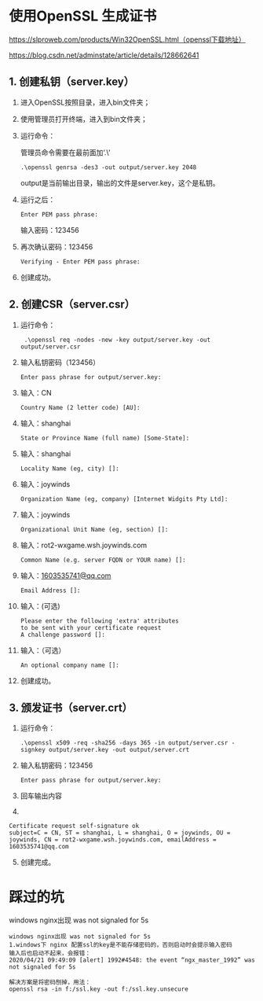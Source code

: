# 使用OpenSSL 生成证书

https://slproweb.com/products/Win32OpenSSL.html（openssl下载地址）

https://blog.csdn.net/adminstate/article/details/128662641

## 1. 创建私钥（server.key）

1. 进入OpenSSL按照目录，进入bin文件夹；

2. 使用管理员打开终端，进入到bin文件夹；

3. 运行命令：

   管理员命令需要在最前面加‘.\’

   ```
   .\openssl genrsa -des3 -out output/server.key 2048
   ```

   output是当前输出目录，输出的文件是server.key，这个是私钥。

4. 运行之后：

   ```
   Enter PEM pass phrase:
   ```

   输入密码：123456

5. 再次确认密码：123456

   ```
   Verifying - Enter PEM pass phrase:
   ```

6. 创建成功。

   


## 2. 创建CSR（server.csr）

1. 运行命令：

   ```
    .\openssl req -nodes -new -key output/server.key -out output/server.csr
   ```

2. 输入私钥密码（123456）

   ```
   Enter pass phrase for output/server.key:
   ```

   

3. 输入：CN

   ```
   Country Name (2 letter code) [AU]:
   ```

   

4. 输入：shanghai

   ```
   State or Province Name (full name) [Some-State]:
   ```

   

5. 输入：shanghai

   ```
   Locality Name (eg, city) []:
   ```

   

6. 输入：joywinds

   ```
   Organization Name (eg, company) [Internet Widgits Pty Ltd]:
   ```

   

7. 输入：joywinds

   ```
   Organizational Unit Name (eg, section) []:
   ```

   

8. 输入：rot2-wxgame.wsh.joywinds.com

   ```
   Common Name (e.g. server FQDN or YOUR name) []:
   ```

   

9. 输入：1603535741@qq.com

   ```
   Email Address []:
   ```

   

10. 输入：(可选)

    ```
    Please enter the following 'extra' attributes
    to be sent with your certificate request
    A challenge password []:
    ```

    

11. 输入：（可选）

    ```
    An optional company name []:
    ```

    

12. 创建成功。

## 3. 颁发证书（server.crt）

1. 运行命令：

   ```
   .\openssl x509 -req -sha256 -days 365 -in output/server.csr -signkey output/server.key -out output/server.crt
   ```

   

2. 输入私钥密码：123456

   ```
   Enter pass phrase for output/server.key:
   ```

   

3. 回车输出内容

   

4. 

   ```
   Certificate request self-signature ok
   subject=C = CN, ST = shanghai, L = shanghai, O = joywinds, OU = joywinds, CN = rot2-wxgame.wsh.joywinds.com, emailAddress = 1603535741@qq.com
   ```

   

5. 创建完成。

# 踩过的坑

windows nginx出现 was not signaled for 5s

```
windows nginx出现 was not signaled for 5s
1.windows下 nginx 配置ssl的key是不能存储密码的，否则启动时会提示输入密码
输入后也启动不起来，会报错：
2020/04/21 09:49:09 [alert] 1992#4548: the event “ngx_master_1992” was
not signaled for 5s

解决方案是将密码刨掉，用法：
openssl rsa -in f:/ssl.key -out f:/ssl.key.unsecure
```

